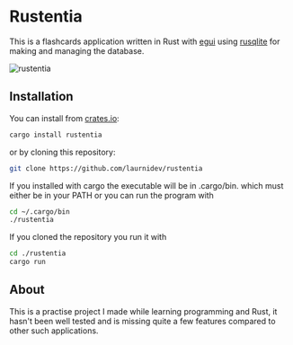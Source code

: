 # Rustentia

This is a flashcards application written in Rust with [egui](https://github.com/emilk/egui)
using [rusqlite](https://github.com/rusqlite/rusqlite) for making and managing the database.

![rustentia](https://user-images.githubusercontent.com/106421928/236637043-91a771d0-8adf-4365-abbf-597eac2cf39e.png)

## Installation


You can install from [crates.io](https://crates.io/):

```bash
cargo install rustentia
```

or by cloning this repository:

```bash
git clone https://github.com/laurnidev/rustentia
```
If you installed with cargo the executable will be in .cargo/bin.
which must either be in your PATH or you can run the program with

```bash
cd ~/.cargo/bin
./rustentia
```

If you cloned the repository you run it with

```bash
cd ./rustentia
cargo run
```

## About

This is a practise project I made while learning programming and Rust,
it hasn't been well tested and is missing quite a few features compared to
other such applications.

